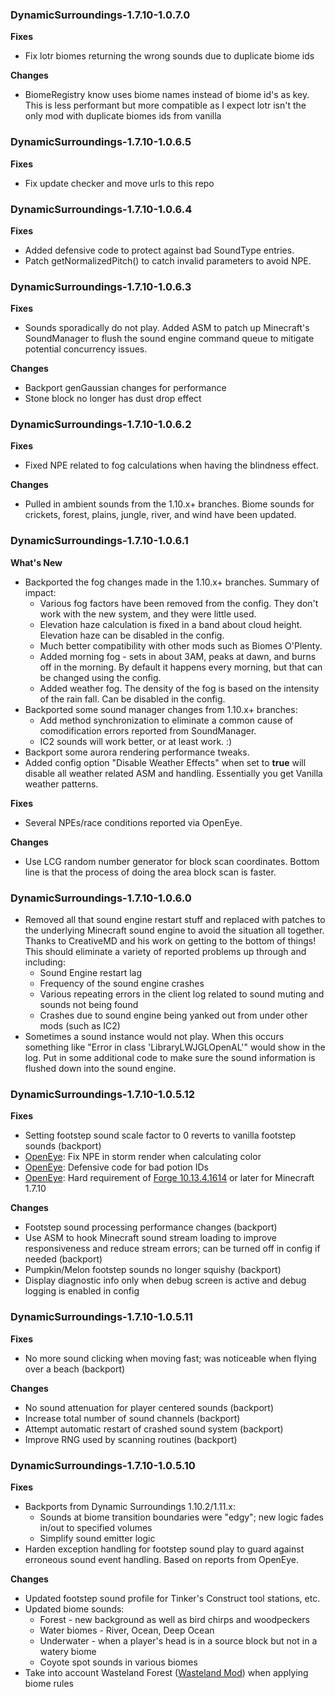 ### DynamicSurroundings-1.7.10-1.0.7.0
**Fixes**
* Fix lotr biomes returning the wrong sounds due to duplicate biome ids

**Changes**
* BiomeRegistry know uses biome names instead of biome id's as key.
This is less performant but more compatible as I expect lotr isn't the only mod with duplicate biomes ids from vanilla

### DynamicSurroundings-1.7.10-1.0.6.5
**Fixes**
* Fix update checker and move urls to this repo

### DynamicSurroundings-1.7.10-1.0.6.4
**Fixes**
* Added defensive code to protect against bad SoundType entries.
* Patch getNormalizedPitch() to catch invalid parameters to avoid NPE.

### DynamicSurroundings-1.7.10-1.0.6.3
**Fixes**
* Sounds sporadically do not play.  Added ASM to patch up Minecraft's SoundManager to flush the sound engine command queue to mitigate potential concurrency issues.

**Changes**
* Backport genGaussian changes for performance
* Stone block no longer has dust drop effect

### DynamicSurroundings-1.7.10-1.0.6.2
**Fixes**
* Fixed NPE related to fog calculations when having the blindness effect.

**Changes**
* Pulled in ambient sounds from the 1.10.x+ branches.  Biome sounds for crickets, forest, plains, jungle, river, and wind have been updated.

### DynamicSurroundings-1.7.10-1.0.6.1
**What's New**
* Backported the fog changes made in the 1.10.x+ branches.  Summary of impact:
    * Various fog factors have been removed from the config.  They don't work with the new system, and they were little used.
    * Elevation haze calculation is fixed in a band about cloud height.  Elevation haze can be disabled in the config.
    * Much better compatibility with other mods such as Biomes O'Plenty.
    * Added morning fog - sets in about 3AM, peaks at dawn, and burns off in the morning.  By default it happens every morning, but that can be changed using the config.
    * Added weather fog.  The density of the fog is based on the intensity of the rain fall.  Can be disabled in the config.
* Backported some sound manager changes from 1.10.x+ branches:
    * Add method synchronization to eliminate a common cause of comodification errors reported from  SoundManager.
    * IC2 sounds will work better, or at least work. :)
* Backport some aurora rendering performance tweaks.
* Added config option "Disable Weather Effects" when set to **true** will disable all weather related ASM and handling.  Essentially you get Vanilla weather patterns.

**Fixes**
* Several NPEs/race conditions reported via OpenEye.

**Changes**
* Use LCG random number generator for block scan coordinates.  Bottom line is that the process of doing the area block scan is faster.

### DynamicSurroundings-1.7.10-1.0.6.0
* Removed all that sound engine restart stuff and replaced with patches to the underlying Minecraft sound engine to avoid the situation all together.  Thanks to CreativeMD and his work on getting to the bottom of things!  This should eliminate a variety of reported problems up through and including:
    * Sound Engine restart lag
    * Frequency of the sound engine crashes
    * Various repeating errors in the client log related to sound muting and sounds not being found
    * Crashes due to sound engine being yanked out from under other mods (such as IC2)
* Sometimes a sound instance would not play.  When this occurs something like "Error in class 'LibraryLWJGLOpenAL'" would show in the log.  Put in some additional code to make sure the sound information is flushed down into the sound engine.

### DynamicSurroundings-1.7.10-1.0.5.12
**Fixes**
* Setting footstep sound scale factor to 0 reverts to vanilla footstep sounds (backport)
* [OpenEye](https://openeye.openmods.info/crashes/4a99da03285429c87ec8d9347210268e): Fix NPE in storm render when calculating color
* [OpenEye](https://openeye.openmods.info/crashes/35c791f2c48ae15e0a8c42b832c38aac): Defensive code for bad potion IDs
* [OpenEye](https://openeye.openmods.info/crashes/ef9cee918b144eaa128da318420d6dbf): Hard requirement of [Forge 10.13.4.1614](https://files.minecraftforge.net/maven/net/minecraftforge/forge/index_1.7.10.html) or later for Minecraft 1.7.10

**Changes**
* Footstep sound processing performance changes (backport)
* Use ASM to hook Minecraft sound stream loading to improve responsiveness and reduce stream errors; can be turned off in config if needed (backport)
* Pumpkin/Melon footstep sounds no longer squishy (backport)
* Display diagnostic info only when debug screen is active and debug logging is enabled in config

### DynamicSurroundings-1.7.10-1.0.5.11
**Fixes**
* No more sound clicking when moving fast; was noticeable when flying over a beach (backport)

**Changes**
* No sound attenuation for player centered sounds (backport)
* Increase total number of sound channels (backport)
* Attempt automatic restart of crashed sound system (backport)
* Improve RNG used by scanning routines (backport)

### DynamicSurroundings-1.7.10-1.0.5.10
**Fixes**
* Backports from Dynamic Surroundings 1.10.2/1.11.x:
    * Sounds at biome transition boundaries were "edgy"; new logic fades in/out to specified volumes
    * Simplify sound emitter logic
* Harden exception handling for footstep sound play to guard against erroneous sound event handling.  Based on reports from OpenEye.

**Changes**
* Updated footstep sound profile for Tinker's Construct tool stations, etc.
* Updated biome sounds:
    * Forest - new background as well as bird chirps and woodpeckers
    * Water biomes - River, Ocean, Deep Ocean
    * Underwater - when a player's head is in a source block but not in a watery biome
    * Coyote spot sounds in various biomes
* Take into account Wasteland Forest ([Wasteland Mod](http://www.minecraftforum.net/forums/mapping-and-modding/minecraft-mods/2274942-wasteland-mod-1-4-4-abandoned-world-cities-and)) when applying biome rules
